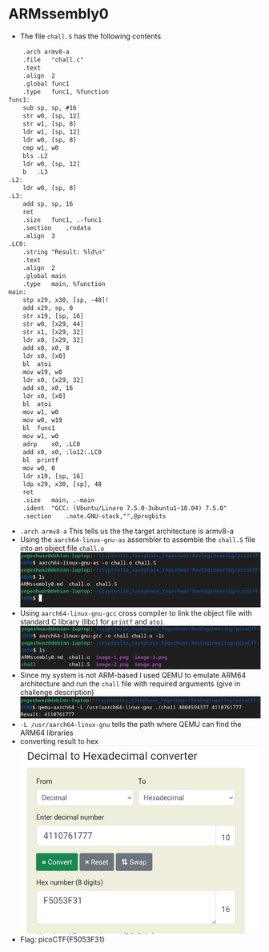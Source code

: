 # ARMssembly0

- The file `chall.S` has the following contents
```
	.arch armv8-a
	.file	"chall.c"
	.text
	.align	2
	.global	func1
	.type	func1, %function
func1:
	sub	sp, sp, #16
	str	w0, [sp, 12]
	str	w1, [sp, 8]
	ldr	w1, [sp, 12]
	ldr	w0, [sp, 8]
	cmp	w1, w0
	bls	.L2
	ldr	w0, [sp, 12]
	b	.L3
.L2:
	ldr	w0, [sp, 8]
.L3:
	add	sp, sp, 16
	ret
	.size	func1, .-func1
	.section	.rodata
	.align	3
.LC0:
	.string	"Result: %ld\n"
	.text
	.align	2
	.global	main
	.type	main, %function
main:
	stp	x29, x30, [sp, -48]!
	add	x29, sp, 0
	str	x19, [sp, 16]
	str	w0, [x29, 44]
	str	x1, [x29, 32]
	ldr	x0, [x29, 32]
	add	x0, x0, 8
	ldr	x0, [x0]
	bl	atoi
	mov	w19, w0
	ldr	x0, [x29, 32]
	add	x0, x0, 16
	ldr	x0, [x0]
	bl	atoi
	mov	w1, w0
	mov	w0, w19
	bl	func1
	mov	w1, w0
	adrp	x0, .LC0
	add	x0, x0, :lo12:.LC0
	bl	printf
	mov	w0, 0
	ldr	x19, [sp, 16]
	ldp	x29, x30, [sp], 48
	ret
	.size	main, .-main
	.ident	"GCC: (Ubuntu/Linaro 7.5.0-3ubuntu1~18.04) 7.5.0"
	.section	.note.GNU-stack,"",@progbits

```
- `.arch armv8-a` This tells us the the target architecture is armv8-a
- Using the `aarch64-linux-gnu-as` assembler to assemble the `chall.S` file into an object file `chall.o`
![alt text](image.png)
- Using `aarch64-linux-gnu-gcc` cross compiler to link the object file with standard C library (libc) for `printf` and `atoi` 
![alt text](<Screenshot from 2024-12-27 08-59-44.png>)
- Since my system is not ARM-based I used QEMU to emulate ARM64 architecture and run the `chall` file with required arguments (give in challenge description)
![alt text](image-2.png)
- `-L /usr/aarch64-linux-gnu` tells the path where QEMU can find the ARM64 libraries 
- converting result to hex
![alt text](image-3.png)
- Flag: picoCTF{F5053F31}
 